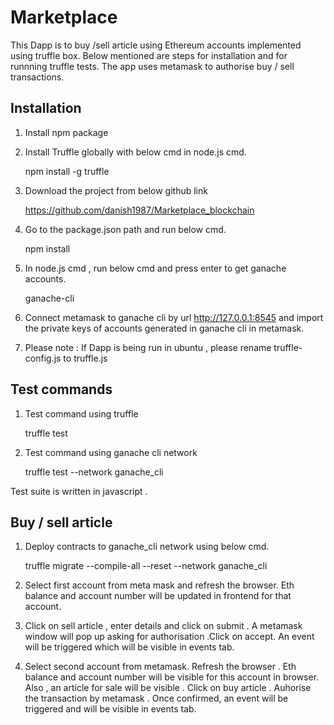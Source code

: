 # Marketplace

This Dapp is to buy /sell article using Ethereum accounts implemented using truffle box. Below mentioned are steps for installation and for runnning truffle tests.
The app uses metamask to authorise buy / sell transactions.

## Installation

1. Install npm package 

2. Install Truffle globally with below cmd in node.js cmd.

    npm install -g truffle
	
3. Download the project from below github link

	https://github.com/danish1987/Marketplace_blockchain

3. Go to the package.json path and run below cmd.

	npm install

4. In node.js cmd , run below cmd and press enter to get ganache accounts.

	ganache-cli
	
5. Connect metamask to ganache cli by url http://127.0.0.1:8545 and import the private keys of accounts generated in ganache cli in metamask.

6. Please note : If Dapp is being run in ubuntu , please rename truffle-config.js to truffle.js

## Test commands

1. Test command using truffle
	
   truffle test
   
2. Test command using ganache cli network

   truffle test --network ganache_cli
   
Test suite is written in javascript .

## Buy / sell article

1.  Deploy contracts to ganache_cli network using below cmd.

    truffle migrate --compile-all --reset --network ganache_cli
	
2. Select first account from meta mask and refresh the browser. Eth balance and account number will be updated in frontend for that account.

3. Click on sell article , enter details and click on submit . A metamask window will pop up asking for authorisation .Click on accept.
   An event will be triggered which will be visible in events tab.
   
4. Select second account from metamask. Refresh the browser . Eth balance and account number will be visible for this account in browser.
   Also , an article for sale will be visible . Click on buy article . Auhorise the transaction by metamask . Once confirmed, an event will be triggered and will be visible in events tab. 


	

	
